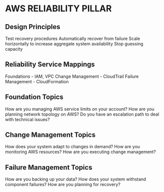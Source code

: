 # AWS RELIABILITY PILLAR

## Design Principles
Test recovery procedures
Automatically recover from failure
Scale horizontally to increase aggregate system availability
Stop guessing capacity

## Reliability Service Mappings
Foundations - IAM, VPC
Change Management - CloudTrail
Failure Management - CloudFormation

## Foundation Topics
How are you managing AWS service limits on your account?
How are you planning network topology on AWS?
Do you have an escalation path to deal with technical issues?

## Change Management Topics
How does your system adapt to changes in demand?
How are you monitoring AWS resources?
How are you executing change management?

## Failure Management Topics
How are you backing up your data?
How does your system withstand component failures?
How are you planning for recovery?

